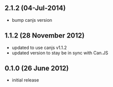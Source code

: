 ## 2.1.2 (04-Jul-2014)
  - bump canjs version

## 1.1.2 (28 November 2012)

- updated to use canjs v1.1.2
- updated version to stay be in sync with Can.JS

## 0.1.0 (26 June 2012)

- initial release
